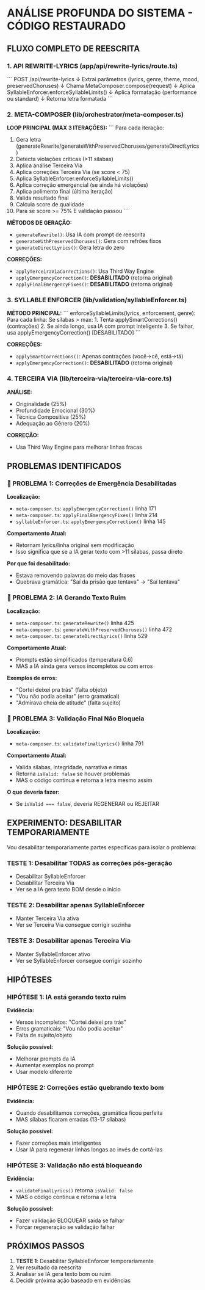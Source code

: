 # ANÁLISE PROFUNDA DO SISTEMA - CÓDIGO RESTAURADO

## FLUXO COMPLETO DE REESCRITA

### 1. API REWRITE-LYRICS (app/api/rewrite-lyrics/route.ts)
\`\`\`
POST /api/rewrite-lyrics
  ↓
Extrai parâmetros (lyrics, genre, theme, mood, preservedChoruses)
  ↓
Chama MetaComposer.compose(request)
  ↓
Aplica SyllableEnforcer.enforceSyllableLimits()
  ↓
Aplica formatação (performance ou standard)
  ↓
Retorna letra formatada
\`\`\`

### 2. META-COMPOSER (lib/orchestrator/meta-composer.ts)

**LOOP PRINCIPAL (MAX 3 ITERAÇÕES):**
\`\`\`
Para cada iteração:
  1. Gera letra (generateRewrite/generateWithPreservedChoruses/generateDirectLyrics)
  2. Detecta violações críticas (>11 sílabas)
  3. Aplica análise Terceira Via
  4. Aplica correções Terceira Via (se score < 75)
  5. Aplica SyllableEnforcer.enforceSyllableLimits()
  6. Aplica correção emergencial (se ainda há violações)
  7. Aplica polimento final (última iteração)
  8. Valida resultado final
  9. Calcula score de qualidade
  10. Para se score >= 75% E validação passou
\`\`\`

**MÉTODOS DE GERAÇÃO:**
- `generateRewrite()`: Usa IA com prompt de reescrita
- `generateWithPreservedChoruses()`: Gera com refrões fixos
- `generateDirectLyrics()`: Gera letra do zero

**CORREÇÕES:**
- `applyTerceiraViaCorrections()`: Usa Third Way Engine
- `applyEmergencyCorrection()`: **DESABILITADO** (retorna original)
- `applyFinalEmergencyFixes()`: **DESABILITADO** (retorna original)

### 3. SYLLABLE ENFORCER (lib/validation/syllableEnforcer.ts)

**MÉTODO PRINCIPAL:**
\`\`\`
enforceSyllableLimits(lyrics, enforcement, genre):
  Para cada linha:
    Se sílabas > max:
      1. Tenta applySmartCorrections() (contrações)
      2. Se ainda longo, usa IA com prompt inteligente
      3. Se falhar, usa applyEmergencyCorrection() [DESABILITADO]
\`\`\`

**CORREÇÕES:**
- `applySmartCorrections()`: Apenas contrações (você→cê, está→tá)
- `applyEmergencyCorrection()`: **DESABILITADO** (retorna original)

### 4. TERCEIRA VIA (lib/terceira-via/terceira-via-core.ts)

**ANÁLISE:**
- Originalidade (25%)
- Profundidade Emocional (30%)
- Técnica Compositiva (25%)
- Adequação ao Gênero (20%)

**CORREÇÃO:**
- Usa Third Way Engine para melhorar linhas fracas

## PROBLEMAS IDENTIFICADOS

### 🔴 PROBLEMA 1: Correções de Emergência Desabilitadas
**Localização:** 
- `meta-composer.ts`: `applyEmergencyCorrection()` linha 171
- `meta-composer.ts`: `applyFinalEmergencyFixes()` linha 214
- `syllableEnforcer.ts`: `applyEmergencyCorrection()` linha 145

**Comportamento Atual:**
- Retornam lyrics/linha original sem modificação
- Isso significa que se a IA gerar texto com >11 sílabas, passa direto

**Por que foi desabilitado:**
- Estava removendo palavras do meio das frases
- Quebrava gramática: "Saí da prisão que tentava" → "Saí tentava"

### 🔴 PROBLEMA 2: IA Gerando Texto Ruim
**Localização:** 
- `meta-composer.ts`: `generateRewrite()` linha 425
- `meta-composer.ts`: `generateWithPreservedChoruses()` linha 472
- `meta-composer.ts`: `generateDirectLyrics()` linha 529

**Comportamento Atual:**
- Prompts estão simplificados (temperatura 0.6)
- MAS a IA ainda gera versos incompletos ou com erros

**Exemplos de erros:**
- "Cortei deixei pra trás" (falta objeto)
- "Vou não podia aceitar" (erro gramatical)
- "Admirava cheia de atitude" (falta sujeito)

### 🔴 PROBLEMA 3: Validação Final Não Bloqueia
**Localização:**
- `meta-composer.ts`: `validateFinalLyrics()` linha 791

**Comportamento Atual:**
- Valida sílabas, integridade, narrativa e rimas
- Retorna `isValid: false` se houver problemas
- MAS o código continua e retorna a letra mesmo assim

**O que deveria fazer:**
- Se `isValid === false`, deveria REGENERAR ou REJEITAR

## EXPERIMENTO: DESABILITAR TEMPORARIAMENTE

Vou desabilitar temporariamente partes específicas para isolar o problema:

### TESTE 1: Desabilitar TODAS as correções pós-geração
- Desabilitar SyllableEnforcer
- Desabilitar Terceira Via
- Ver se a IA gera texto BOM desde o início

### TESTE 2: Desabilitar apenas SyllableEnforcer
- Manter Terceira Via ativa
- Ver se Terceira Via consegue corrigir sozinha

### TESTE 3: Desabilitar apenas Terceira Via
- Manter SyllableEnforcer ativo
- Ver se SyllableEnforcer consegue corrigir sozinho

## HIPÓTESES

### HIPÓTESE 1: IA está gerando texto ruim
**Evidência:**
- Versos incompletos: "Cortei deixei pra trás"
- Erros gramaticais: "Vou não podia aceitar"
- Falta de sujeito/objeto

**Solução possível:**
- Melhorar prompts da IA
- Aumentar exemplos no prompt
- Usar modelo diferente

### HIPÓTESE 2: Correções estão quebrando texto bom
**Evidência:**
- Quando desabilitamos correções, gramática ficou perfeita
- MAS sílabas ficaram erradas (13-17 sílabas)

**Solução possível:**
- Fazer correções mais inteligentes
- Usar IA para regenerar linhas longas ao invés de cortá-las

### HIPÓTESE 3: Validação não está bloqueando
**Evidência:**
- `validateFinalLyrics()` retorna `isValid: false`
- MAS o código continua e retorna a letra

**Solução possível:**
- Fazer validação BLOQUEAR saída se falhar
- Forçar regeneração se validação falhar

## PRÓXIMOS PASSOS

1. **TESTE 1**: Desabilitar SyllableEnforcer temporariamente
2. Ver resultado da reescrita
3. Analisar se IA gera texto bom ou ruim
4. Decidir próxima ação baseado em evidências
